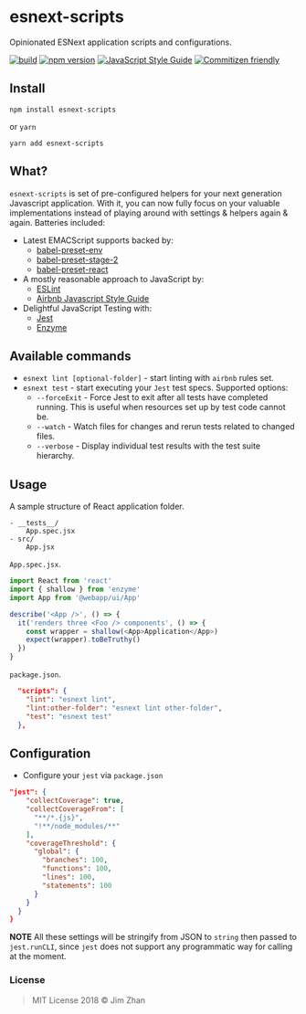 # esnext-scripts

Opinionated ESNext application scripts and configurations.

[![build](https://travis-ci.org/jimzhan/esnext-scripts.svg?branch=master)](https://travis-ci.org/jimzhan/esnext-scripts)
[![npm version](https://badge.fury.io/js/esnext-scripts.svg)](https://www.npmjs.com/package/esnext-scripts)
[![JavaScript Style Guide](https://camo.githubusercontent.com/387caee7992b38dcac6cb23f87abf0ba139d7101/68747470733a2f2f696d672e736869656c64732e696f2f62616467652f636f64652532307374796c652d616972626e622d626c75652e737667)](https://github.com/airbnb/javascript)
[![Commitizen friendly](https://img.shields.io/badge/commitizen-friendly-brightgreen.svg)](http://commitizen.github.io/cz-cli/)


## Install

```shell
npm install esnext-scripts
```

or `yarn`

```shell
yarn add esnext-scripts
```

## What?

`esnext-scripts` is set of pre-configured helpers for your next generation Javascript application. With it, you can now fully focus on your valuable implementations instead of playing around with settings & helpers again & again. Batteries included:

- Latest EMACScript supports backed by:
  * [babel-preset-env](https://babeljs.io/docs/en/babel-preset-env/)
  * [babel-preset-stage-2](https://babeljs.io/docs/en/babel-preset-stage-2)
  * [babel-preset-react](https://babeljs.io/docs/en/babel-preset-react)
- A mostly reasonable approach to JavaScript by:
  * [ESLint](https://eslint.org/)
  * [Airbnb Javascript Style Guide](https://github.com/airbnb/javascript)
- Delightful JavaScript Testing with:
  * [Jest](https://github.com/facebook/jest)
  * [Enzyme](https://github.com/airbnb/enzyme)


## Available commands

- `esnext lint [optional-folder]` - start linting with `airbnb` rules set.
- `esnext test` - start executing your `Jest` test specs. Supported options:
  * `--forceExit` - Force Jest to exit after all tests have completed running. This is useful when resources set up by test code cannot be.
  * `--watch` - Watch files for changes and rerun tests related to changed files.
  * `--verbose` - Display individual test results with the test suite hierarchy.

## Usage

A sample structure of React application folder.

```
- __tests__/
    App.spec.jsx
- src/
    App.jsx
```

`App.spec.jsx`.

```javascript
import React from 'react'
import { shallow } from 'enzyme'
import App from '@webapp/ui/App'

describe('<App />', () => {
  it('renders three <Foo /> components', () => {
    const wrapper = shallow(<App>Application</App>)
    expect(wrapper).toBeTruthy()
  })
}
```

`package.json`.

```json
  "scripts": {
    "lint": "esnext lint",
    "lint:other-folder": "esnext lint other-folder",
    "test": "esnext test"
  },
```


## Configuration

* Configure your `jest` via `package.json`

```json
"jest": {
    "collectCoverage": true,
    "collectCoverageFrom": [
      "**/*.{js}",
      "!**/node_modules/**"
    ],
    "coverageThreshold": {
      "global": {
        "branches": 100,
        "functions": 100,
        "lines": 100,
        "statements": 100
      }
    }
  }
}
```

**NOTE** All these settings will be stringify from JSON to `string` then passed to `jest.runCLI`, since `jest` does not support any programmatic way for calling at the moment.

### License

> MIT License 2018 © Jim Zhan
